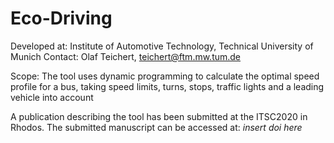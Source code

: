 # Eco-Driving

Developed at: Institute of Automotive Technology, Technical University of Munich
Contact: Olaf Teichert, teichert@ftm.mw.tum.de

Scope: The tool uses dynamic programming to calculate the optimal speed profile for a bus, taking speed limits, turns, stops, traffic lights and a leading vehicle into account

A publication describing the tool has been submitted at the ITSC2020 in Rhodos. The submitted manuscript can be accessed at: _insert doi here_
